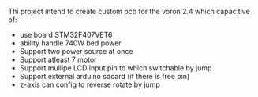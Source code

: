 Thí project intend to create custom pcb for the voron 2.4 which capacitive of:
- use board STM32F407VET6
- ability handle 740W bed power
- Support two power source at once
- Support atleast 7 motor
- Support mullipe LCD input pin to which switchable by jump
- Support external arduino sdcard (if there is free pin)
- z-axis can config to reverse rotate by jump